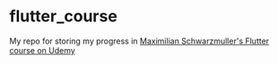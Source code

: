 # flutter_course

My repo for storing my progress in [Maximilian Schwarzmuller's Flutter course on Udemy](https://www.udemy.com/course/learn-flutter-dart-to-build-ios-android-apps/learn/lecture/37130436#overview)